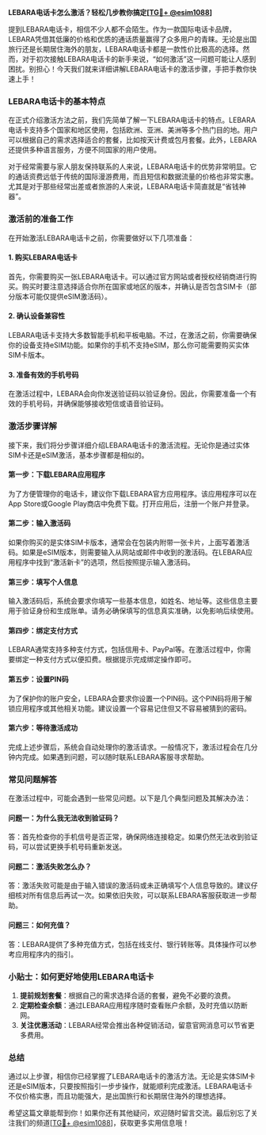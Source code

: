 **LEBARA电话卡怎么激活？轻松几步教你搞定[[TG💪+ @esim1088](https://t.me/s/esim1088)]**

提到LEBARA电话卡，相信不少人都不会陌生。作为一款国际电话卡品牌，LEBARA凭借其低廉的价格和优质的通话质量赢得了众多用户的青睐。无论是出国旅行还是长期居住海外的朋友，LEBARA电话卡都是一款性价比极高的选择。然而，对于初次接触LEBARA电话卡的新手来说，“如何激活”这一问题可能让人感到困扰。别担心！今天我们就来详细讲解LEBARA电话卡的激活步骤，手把手教你快速上手！

### LEBARA电话卡的基本特点

在正式介绍激活方法之前，我们先简单了解一下LEBARA电话卡的特点。LEBARA电话卡支持多个国家和地区使用，包括欧洲、亚洲、美洲等多个热门目的地。用户可以根据自己的需求选择适合的套餐，比如按天计费或包月套餐。此外，LEBARA还提供多种语言服务，方便不同国家的用户使用。

对于经常需要与家人朋友保持联系的人来说，LEBARA电话卡的优势非常明显。它的通话资费远低于传统的国际漫游费用，而且短信和数据流量的价格也非常实惠。尤其是对于那些经常出差或者旅游的人来说，LEBARA电话卡简直就是“省钱神器”。

### 激活前的准备工作

在开始激活LEBARA电话卡之前，你需要做好以下几项准备：

#### 1. 购买LEBARA电话卡
首先，你需要购买一张LEBARA电话卡。可以通过官方网站或者授权经销商进行购买。购买时要注意选择适合你所在国家或地区的版本，并确认是否包含SIM卡（部分版本可能仅提供eSIM激活码）。

#### 2. 确认设备兼容性
LEBARA电话卡支持大多数智能手机和平板电脑。不过，在激活之前，你需要确保你的设备支持eSIM功能。如果你的手机不支持eSIM，那么你可能需要购买实体SIM卡版本。

#### 3. 准备有效的手机号码
在激活过程中，LEBARA会向你发送验证码以验证身份。因此，你需要准备一个有效的手机号码，并确保能够接收短信或语音验证码。

### 激活步骤详解

接下来，我们将分步骤详细介绍LEBARA电话卡的激活流程。无论你是通过实体SIM卡还是eSIM激活，基本步骤都是相似的。

#### **第一步：下载LEBARA应用程序**
为了方便管理你的电话卡，建议你下载LEBARA官方应用程序。该应用程序可以在App Store或Google Play商店中免费下载。打开应用后，注册一个账户并登录。

#### **第二步：输入激活码**
如果你购买的是实体SIM卡版本，通常会在包装内附带一张卡片，上面写着激活码。如果是eSIM版本，则需要输入从网站或邮件中收到的激活码。在LEBARA应用程序中找到“激活新卡”的选项，然后按照提示输入激活码。

#### **第三步：填写个人信息**
输入激活码后，系统会要求你填写一些基本信息，如姓名、地址等。这些信息主要用于验证身份和生成账单。请务必确保填写的信息真实准确，以免影响后续使用。

#### **第四步：绑定支付方式**
LEBARA通常支持多种支付方式，包括信用卡、PayPal等。在激活过程中，你需要绑定一种支付方式以便扣费。根据提示完成绑定操作即可。

#### **第五步：设置PIN码**
为了保护你的账户安全，LEBARA会要求你设置一个PIN码。这个PIN码将用于解锁应用程序或其他相关功能。建议设置一个容易记住但又不容易被猜到的密码。

#### **第六步：等待激活成功**
完成上述步骤后，系统会自动处理你的激活请求。一般情况下，激活过程会在几分钟内完成。如果遇到问题，可以随时联系LEBARA客服寻求帮助。

### 常见问题解答

在激活过程中，可能会遇到一些常见问题。以下是几个典型问题及其解决办法：

#### 问题一：为什么我无法收到验证码？
答：首先检查你的手机信号是否正常，确保网络连接稳定。如果仍然无法收到验证码，可以尝试更换手机号码重新发送。

#### 问题二：激活失败怎么办？
答：激活失败可能是由于输入错误的激活码或未正确填写个人信息导致的。建议仔细核对所有信息后再试一次。如果依旧失败，可以联系LEBARA客服获取进一步帮助。

#### 问题三：如何充值？
答：LEBARA提供了多种充值方式，包括在线支付、银行转账等。具体操作可以参考应用程序内的指引。

### 小贴士：如何更好地使用LEBARA电话卡

1. **提前规划套餐**：根据自己的需求选择合适的套餐，避免不必要的浪费。
2. **定期检查余额**：通过LEBARA应用程序随时查看账户余额，及时充值以防断网。
3. **关注优惠活动**：LEBARA经常会推出各种促销活动，留意官网消息可以节省更多费用。

### 总结

通过以上步骤，相信你已经掌握了LEBARA电话卡的激活方法。无论是实体SIM卡还是eSIM版本，只要按照指引一步步操作，就能顺利完成激活。LEBARA电话卡不仅价格实惠，而且功能强大，是出国旅行和长期居住海外的理想选择。

希望这篇文章能帮到你！如果你还有其他疑问，欢迎随时留言交流。最后别忘了关注我们的频道[[TG💪+ @esim1088](https://t.me/s/esim1088)]，获取更多实用信息哦！